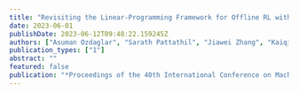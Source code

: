 ```yaml
---
title: "Revisiting the Linear-Programming Framework for Offline RL with General Function Approximation"
date: 2023-06-01
publishDate: 2023-06-12T09:48:22.159245Z
authors: ["Asuman Ozdaglar", "Sarath Pattathil", "Jiawei Zhang", "Kaiqing Zhang (Authors are listed in alphabetical order and Jiawei Zhang is the corresponding author)"]
publication_types: ["1"]
abstract: ""
featured: false
publication: "*Proceedings of the 40th International Conference on Machine Learning (ICML 2023)*"
---
```


